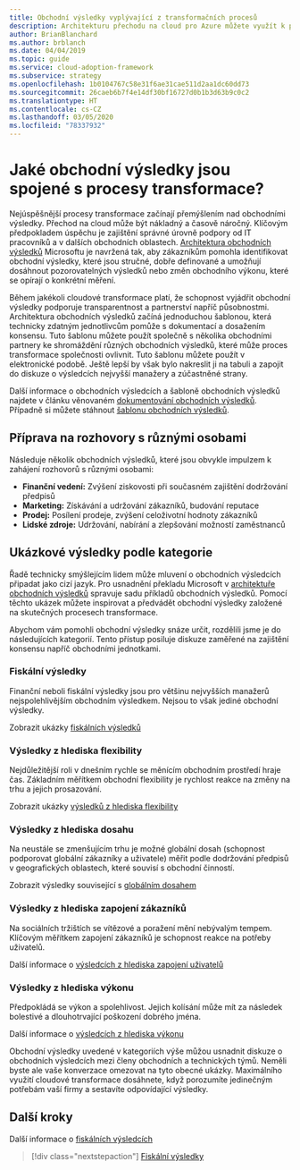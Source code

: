 ```yaml
---
title: Obchodní výsledky vyplývající z transformačních procesů
description: Architekturu přechodu na cloud pro Azure můžete využít k pochopení obchodních výsledků spojených s procesy transformacemi.
author: BrianBlanchard
ms.author: brblanch
ms.date: 04/04/2019
ms.topic: guide
ms.service: cloud-adoption-framework
ms.subservice: strategy
ms.openlocfilehash: 1b0104767c58e31f6ae31cae511d2aa1dc60dd73
ms.sourcegitcommit: 26caeb6b7f4e14df30bf16727d0b1b3d63b9c0c2
ms.translationtype: HT
ms.contentlocale: cs-CZ
ms.lasthandoff: 03/05/2020
ms.locfileid: "78337932"
---
```

<!-- markdownlint-disable MD026 -->

# <a name="what-business-outcomes-are-associated-with-transformation-journeys"></a>Jaké obchodní výsledky jsou spojené s procesy transformace?

Nejúspěšnější procesy transformace začínají přemýšlením nad obchodními výsledky. Přechod na cloud může být nákladný a časově náročný. Klíčovým předpokladem úspěchu je zajištění správné úrovně podpory od IT pracovníků a v dalších obchodních oblastech. [Architektura obchodních výsledků](../index.md) Microsoftu je navržená tak, aby zákazníkům pomohla identifikovat obchodní výsledky, které jsou stručné, dobře definované a umožňují dosáhnout pozorovatelných výsledků nebo změn obchodního výkonu, které se opírají o konkrétní měření.

Během jakékoli cloudové transformace platí, že schopnost vyjádřit obchodní výsledky podporuje transparentnost a partnerství napříč působnostmi. Architektura obchodních výsledků začíná jednoduchou šablonou, která technicky zdatným jednotlivcům pomůže s dokumentací a dosažením konsensu. Tuto šablonu můžete použít společně s několika obchodními partnery ke shromáždění různých obchodních výsledků, které může proces transformace společnosti ovlivnit. Tuto šablonu můžete použít v elektronické podobě. Ještě lepší by však bylo nakreslit ji na tabuli a zapojit do diskuze o výsledcích nejvyšší manažery a zúčastněné strany.

Další informace o obchodních výsledcích a šabloně obchodních výsledků najdete v článku věnovaném [dokumentování obchodních výsledků](./business-outcome-template.md). Případně si můžete stáhnout [šablonu obchodních výsledků](https://archcenter.blob.core.windows.net/cdn/business-outcome-template.xlsx).

## <a name="prepare-for-conversations-with-different-personas"></a>Příprava na rozhovory s různými osobami

Následuje několik obchodních výsledků, které jsou obvykle impulzem k zahájení rozhovorů s různými osobami:

- **Finanční vedení:** Zvýšení ziskovosti při současném zajištění dodržování předpisů
- **Marketing:** Získávání a udržování zákazníků, budování reputace
- **Prodej:** Posílení prodeje, zvýšení celoživotní hodnoty zákazníků
- **Lidské zdroje:** Udržování, nabírání a zlepšování možností zaměstnanců

## <a name="sample-outcomes-by-category"></a>Ukázkové výsledky podle kategorie

Řadě technicky smýšlejícím lidem může mluvení o obchodních výsledcích připadat jako cizí jazyk. Pro usnadnění překladu Microsoft v [architektuře obchodních výsledků](../index.md) spravuje sadu příkladů obchodních výsledků. Pomocí těchto ukázek můžete inspirovat a předvádět obchodní výsledky založené na skutečných procesech transformace.

Abychom vám pomohli obchodní výsledky snáze určit, rozdělili jsme je do následujících kategorií. Tento přístup posiluje diskuze zaměřené na zajištění konsensu napříč obchodními jednotkami.

### <a name="fiscal-outcomes"></a>Fiskální výsledky

Finanční neboli fiskální výsledky jsou pro většinu nejvyšších manažerů nejspolehlivějším obchodním výsledkem. Nejsou to však jediné obchodní výsledky.

Zobrazit ukázky [fiskálních výsledků](./fiscal-outcomes.md)

### <a name="agility-outcomes"></a>Výsledky z hlediska flexibility

Nejdůležitější roli v dnešním rychle se měnícím obchodním prostředí hraje čas. Základním měřítkem obchodní flexibility je rychlost reakce na změny na trhu a jejich prosazování.

Zobrazit ukázky [výsledků z hlediska flexibility](./agility-outcomes.md)

### <a name="reach-outcomes"></a>Výsledky z hlediska dosahu

Na neustále se zmenšujícím trhu je možné globální dosah (schopnost podporovat globální zákazníky a uživatele) měřit podle dodržování předpisů v geografických oblastech, které souvisí s obchodní činností.

Zobrazit výsledky související s [globálním dosahem](./reach-outcomes.md)

### <a name="customer-engagement-outcomes"></a>Výsledky z hlediska zapojení zákazníků

Na sociálních tržištích se vítězové a poražení mění nebývalým tempem. Klíčovým měřítkem zapojení zákazníků je schopnost reakce na potřeby uživatelů.

Další informace o [výsledcích z hlediska zapojení uživatelů](./engagement-outcomes.md)

### <a name="performance-outcomes"></a>Výsledky z hlediska výkonu

Předpokládá se výkon a spolehlivost. Jejich kolísání může mít za následek bolestivé a dlouhotrvající poškození dobrého jména.

Další informace o [výsledcích z hlediska výkonu](./performance-outcomes.md)

Obchodní výsledky uvedené v kategoriích výše můžou usnadnit diskuze o obchodních výsledcích mezi členy obchodních a technických týmů. Neměli byste ale vaše konverzace omezovat na tyto obecné ukázky. Maximálního využití cloudové transformace dosáhnete, když porozumíte jedinečným potřebám vaší firmy a sestavíte odpovídající výsledky.

## <a name="next-steps"></a>Další kroky

Další informace o [fiskálních výsledcích](./fiscal-outcomes.md)

> [!div class="nextstepaction"]
> [Fiskální výsledky](./fiscal-outcomes.md)
